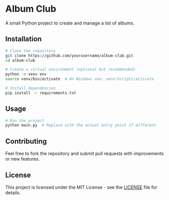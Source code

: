 # Album Club

A small Python project to create and manage a list of albums.

## Installation

```sh
# Clone the repository
git clone https://github.com/yourusername/album-club.git
cd album-club

# Create a virtual environment (optional but recommended)
python -m venv env
source venv/bin/activate  # On Windows use: venv\Scripts\activate

# Install dependencies
pip install -r requirements.txt
```

## Usage

```sh
# Run the project
python main.py  # Replace with the actual entry point if different
```

## Contributing

Feel free to fork the repository and submit pull requests with improvements or new features.

## License

This project is licensed under the MIT License - see the [LICENSE](LICENSE) file for details.

